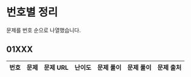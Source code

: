 # 번호별 정리

문제를 번호 순으로 나열했습니다.

## 01XXX

| 번호 | 문제 | 문제 URL | 난이도 | 문제 풀이 | 문제 풀이 | 문제 출처 |
| :--: | :--- | :------: | :----: | :-------: | :-------: | :-------- |

